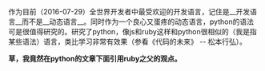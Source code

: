 作为目前（2016-07-29）全世界开发者中最受欢迎的开发语言，记住是__开发语言__而不是__动态语言__。同时作为一个良心又蛋疼的动态语言，python的语法可是很值得研究的。研究了python，像js和ruby这样和python很相似的（我是指某些语法）语言，类比学习非常有效果（参看《代码的未来》 -- 松本行弘）。

__草，我竟然在python的文章下面引用ruby之父的观点。__
